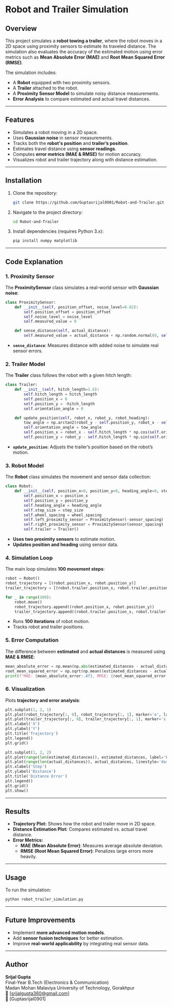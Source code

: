 # Robot and Trailer Simulation

## Overview
This project simulates a **robot towing a trailer**, where the robot moves in a 2D space using proximity sensors to estimate its traveled distance. The simulation also evaluates the accuracy of the estimated motion using error metrics such as **Mean Absolute Error (MAE)** and **Root Mean Squared Error (RMSE)**.

The simulation includes:
- A **Robot** equipped with two proximity sensors.
- A **Trailer** attached to the robot.
- A **Proximity Sensor Model** to simulate noisy distance measurements.
- **Error Analysis** to compare estimated and actual travel distances.

---

## Features
- Simulates a robot moving in a 2D space.
- Uses **Gaussian noise** in sensor measurements.
- Tracks both the **robot's position** and **trailer’s position**.
- Estimates travel distance using **sensor readings**.
- Computes **error metrics (MAE & RMSE)** for motion accuracy.
- Visualizes robot and trailer trajectory along with distance estimation.

---

## Installation

1. Clone the repository:
   ```bash
   git clone https://github.com/Guptasrijal0901/Robot-and-Trailer.git
   ```
2. Navigate to the project directory:
   ```bash
   cd Robot-and-Trailer
   ```
3. Install dependencies (requires Python 3.x):
   ```bash
   pip install numpy matplotlib
   ```

---

## Code Explanation

### 1. **Proximity Sensor**
The **ProximitySensor** class simulates a real-world sensor with **Gaussian noise**:
```python
class ProximitySensor:
    def __init__(self, position_offset, noise_level=0.02):
        self.position_offset = position_offset
        self.noise_level = noise_level
        self.measured_value = 0

    def sense_distance(self, actual_distance):
        self.measured_value = actual_distance + np.random.normal(0, self.noise_level)
```
- **`sense_distance`**: Measures distance with added noise to simulate real sensor errors.

### 2. **Trailer Model**
The **Trailer** class follows the robot with a given hitch length:
```python
class Trailer:
    def __init__(self, hitch_length=1.6):
        self.hitch_length = hitch_length
        self.position_x = 0
        self.position_y = -hitch_length
        self.orientation_angle = 0

    def update_position(self, robot_x, robot_y, robot_heading):
        tow_angle = np.arctan2(robot_y - self.position_y, robot_x - self.position_x)
        self.orientation_angle = tow_angle
        self.position_x = robot_x - self.hitch_length * np.cos(self.orientation_angle)
        self.position_y = robot_y - self.hitch_length * np.sin(self.orientation_angle)
```
- **`update_position`**: Adjusts the trailer’s position based on the robot’s motion.

### 3. **Robot Model**
The **Robot** class simulates the movement and sensor data collection:
```python
class Robot:
    def __init__(self, position_x=0, position_y=0, heading_angle=0, step_size=1.0, sensor_spacing=0.6, wheel_spacing=1.2):
        self.position_x = position_x
        self.position_y = position_y
        self.heading_angle = heading_angle
        self.step_size = step_size
        self.wheel_spacing = wheel_spacing
        self.left_proximity_sensor = ProximitySensor(-sensor_spacing)
        self.right_proximity_sensor = ProximitySensor(sensor_spacing)
        self.trailer = Trailer()
```
- **Uses two proximity sensors** to estimate motion.
- **Updates position and heading** using sensor data.

### 4. **Simulation Loop**
The main loop simulates **100 movement steps**:
```python
robot = Robot()
robot_trajectory = [(robot.position_x, robot.position_y)]
trailer_trajectory = [(robot.trailer.position_x, robot.trailer.position_y, robot.trailer.orientation_angle)]

for _ in range(100):
    robot.move()
    robot_trajectory.append((robot.position_x, robot.position_y))
    trailer_trajectory.append((robot.trailer.position_x, robot.trailer.position_y, robot.trailer.orientation_angle))
```
- Runs **100 iterations** of robot motion.
- Tracks robot and trailer positions.

### 5. **Error Computation**
The difference between **estimated** and **actual distances** is measured using **MAE & RMSE**:
```python
mean_absolute_error = np.mean(np.abs(estimated_distances - actual_distances))
root_mean_squared_error = np.sqrt(np.mean((estimated_distances - actual_distances)**2))
print(f"MAE: {mean_absolute_error:.4f}, RMSE: {root_mean_squared_error:.4f}")
```

### 6. **Visualization**
Plots **trajectory and error analysis**:
```python
plt.subplot(1, 2, 1)
plt.plot(robot_trajectory[:, 0], robot_trajectory[:, 1], marker='o', label='Robot Path')
plt.plot(trailer_trajectory[:, 0], trailer_trajectory[:, 1], marker='s', linestyle='dashed', label='Trailer Path')
plt.xlabel('X')
plt.ylabel('Y')
plt.title('Trajectory')
plt.legend()
plt.grid()

plt.subplot(1, 2, 2)
plt.plot(range(len(estimated_distances)), estimated_distances, label='Estimated Distance')
plt.plot(range(len(actual_distances)), actual_distances, linestyle='dashed', label='Actual Distance')
plt.xlabel('Step')
plt.ylabel('Distance')
plt.title('Distance Error')
plt.legend()
plt.grid()
plt.show()
```
---

## Results
- **Trajectory Plot:** Shows how the robot and trailer move in 2D space.
- **Distance Estimation Plot:** Compares estimated vs. actual travel distance.
- **Error Metrics:**
  - **MAE (Mean Absolute Error)**: Measures average absolute deviation.
  - **RMSE (Root Mean Squared Error)**: Penalizes large errors more heavily.

---

## Usage
To run the simulation:
```bash
python robot_trailer_simulation.py
```

---

## Future Improvements
- Implement **more advanced motion models**.
- Add **sensor fusion techniques** for better estimation.
- Improve **real-world applicability** by integrating real sensor data.

---

## Author
**Srijal Gupta**  
Final-Year B.Tech (Electronics & Communication)  
Madan Mohan Malaviya University of Technology, Gorakhpur  
📧 [srijalgupta360@gmail.com]  
🔗 [Guptasrijal0901]




